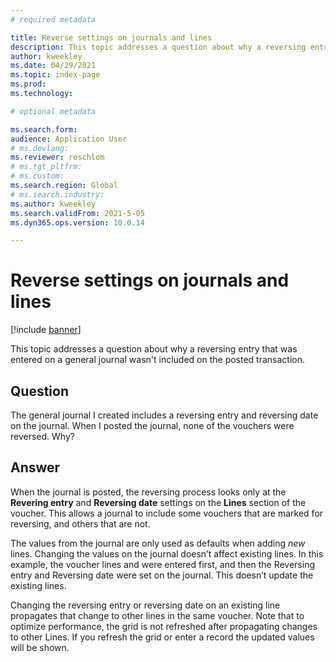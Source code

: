 ```yaml
---
# required metadata

title: Reverse settings on journals and lines 
description: This topic addresses a question about why a reversing entry that was entered on a general journal wasn't included on the posted transaction.  
author: kweekley
ms.date: 04/29/2021
ms.topic: index-page
ms.prod: 
ms.technology: 

# optional metadata

ms.search.form: 
audience: Application User
# ms.devlang: 
ms.reviewer: roschlom
# ms.tgt_pltfrm: 
# ms.custom: 
ms.search.region: Global 
# ms.search.industry: 
ms.author: kweekley
ms.search.validFrom: 2021-5-05
ms.dyn365.ops.version: 10.0.14

---
```


# Reverse settings on journals and lines

[!include [banner](../includes/banner.md)]

This topic addresses a question about why a reversing entry that was entered on a general journal wasn't included on the posted transaction.  

## Question

The general journal I created includes a reversing entry and reversing date on the journal. When I posted the journal, none of the vouchers were reversed. Why?

## Answer

When the journal is posted, the reversing process looks only at the **Revering entry** and **Reversing date** settings on the **Lines** section of the voucher. This allows a journal to include some vouchers that are marked for reversing, and others that are not.

The values from the journal are only used as defaults when adding *new* lines. Changing the values on the journal doesn’t affect existing lines. In this example, the voucher lines and were entered first, and then the Reversing entry and Reversing date were set on the journal. This doesn’t update the existing lines. 

Changing the reversing entry or reversing date on an existing line propagates that change to other lines in the same voucher. Note that to optimize performance, the grid is not refreshed after propagating changes to other Lines. If you refresh the grid or enter a record the updated values will be shown.


